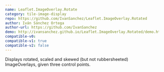 ```yaml
---
name: Leaflet.ImageOverlay.Rotate
category: tile-image-display
repo: https://github.com/IvanSanchez/Leaflet.ImageOverlay.Rotated
author: Iván Sánchez Ortega
author-url: https://github.com/IvanSanchez
demo: http://ivansanchez.github.io/Leaflet.ImageOverlay.Rotated/demo.html
compatible-v0:
compatible-v1: true
compatible-v2: false
---
```


Displays rotated, scaled and skewed (but not rubbersheeted) ImageOverlays, given three control points. 
